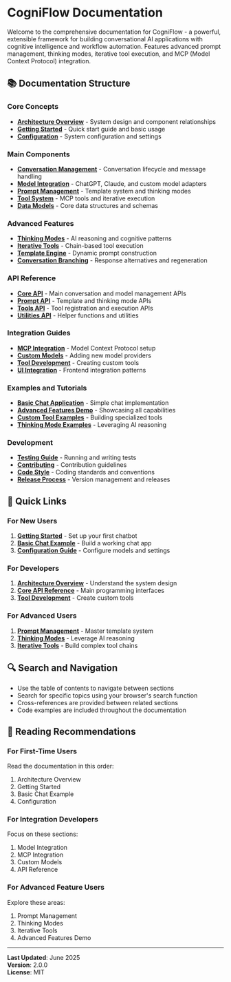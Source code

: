 # CogniFlow Documentation

Welcome to the comprehensive documentation for CogniFlow - a powerful, extensible framework for building conversational AI applications with cognitive intelligence and workflow automation. Features advanced prompt management, thinking modes, iterative tool execution, and MCP (Model Context Protocol) integration.

## 📚 Documentation Structure

### Core Concepts
- [**Architecture Overview**](architecture.md) - System design and component relationships
- [**Getting Started**](getting-started.md) - Quick start guide and basic usage
- [**Configuration**](configuration.md) - System configuration and settings

### Main Components
- [**Conversation Management**](conversation-management.md) - Conversation lifecycle and message handling
- [**Model Integration**](model-integration.md) - ChatGPT, Claude, and custom model adapters
- [**Prompt Management**](prompt-management.md) - Template system and thinking modes
- [**Tool System**](tool-system.md) - MCP tools and iterative execution
- [**Data Models**](data-models.md) - Core data structures and schemas

### Advanced Features
- [**Thinking Modes**](thinking-modes.md) - AI reasoning and cognitive patterns
- [**Iterative Tools**](iterative-tools.md) - Chain-based tool execution
- [**Template Engine**](template-engine.md) - Dynamic prompt construction
- [**Conversation Branching**](conversation-branching.md) - Response alternatives and regeneration

### API Reference
- [**Core API**](api/core.md) - Main conversation and model management APIs
- [**Prompt API**](api/prompts.md) - Template and thinking mode APIs
- [**Tools API**](api/tools.md) - Tool registration and execution APIs
- [**Utilities API**](api/utilities.md) - Helper functions and utilities

### Integration Guides
- [**MCP Integration**](integrations/mcp.md) - Model Context Protocol setup
- [**Custom Models**](integrations/custom-models.md) - Adding new model providers
- [**Tool Development**](integrations/tool-development.md) - Creating custom tools
- [**UI Integration**](integrations/ui.md) - Frontend integration patterns

### Examples and Tutorials
- [**Basic Chat Application**](examples/basic-chat.md) - Simple chat implementation
- [**Advanced Features Demo**](examples/advanced-features.md) - Showcasing all capabilities
- [**Custom Tool Examples**](examples/custom-tools.md) - Building specialized tools
- [**Thinking Mode Examples**](examples/thinking-modes.md) - Leveraging AI reasoning

### Development
- [**Testing Guide**](development/testing.md) - Running and writing tests
- [**Contributing**](development/contributing.md) - Contribution guidelines
- [**Code Style**](development/code-style.md) - Coding standards and conventions
- [**Release Process**](development/releases.md) - Version management and releases

## 🚀 Quick Links

### For New Users
1. [**Getting Started**](getting-started.md) - Set up your first chatbot
2. [**Basic Chat Example**](examples/basic-chat.md) - Build a working chat app
3. [**Configuration Guide**](configuration.md) - Configure models and settings

### For Developers
1. [**Architecture Overview**](architecture.md) - Understand the system design
2. [**Core API Reference**](api/core.md) - Main programming interfaces
3. [**Tool Development**](integrations/tool-development.md) - Create custom tools

### For Advanced Users
1. [**Prompt Management**](prompt-management.md) - Master template system
2. [**Thinking Modes**](thinking-modes.md) - Leverage AI reasoning
3. [**Iterative Tools**](iterative-tools.md) - Build complex tool chains

## 🔍 Search and Navigation

- Use the table of contents to navigate between sections
- Search for specific topics using your browser's search function
- Cross-references are provided between related sections
- Code examples are included throughout the documentation

## 📖 Reading Recommendations

### For First-Time Users
Read the documentation in this order:
1. Architecture Overview
2. Getting Started  
3. Basic Chat Example
4. Configuration

### For Integration Developers
Focus on these sections:
1. Model Integration
2. MCP Integration
3. Custom Models
4. API Reference

### For Advanced Feature Users
Explore these areas:
1. Prompt Management
2. Thinking Modes
3. Iterative Tools
4. Advanced Features Demo

---

**Last Updated**: June 2025  
**Version**: 2.0.0  
**License**: MIT
